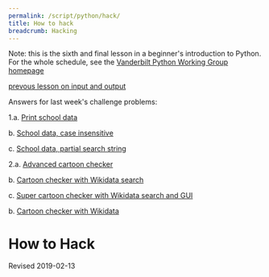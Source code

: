 ```yaml
---
permalink: /script/python/hack/
title: How to hack
breadcrumb: Hacking
---
```


Note: this is the sixth and final lesson in a beginner's introduction to Python.  For the whole schedule, see the [Vanderbilt Python Working Group homepage](../wg/)

[prevous lesson on input and output](../inout/)

Answers for last week's challenge problems:

1\.a. [Print school data](https://github.com/HeardLibrary/digital-scholarship/blob/master/code/pylesson/challenge4/schools_a.py)

  b. [School data, case insensitive](https://github.com/HeardLibrary/digital-scholarship/blob/master/code/pylesson/challenge4/schools_b.py)

  c. [School data, partial search string](https://github.com/HeardLibrary/digital-scholarship/blob/master/code/pylesson/challenge4/schools_c.py)

2\.a. [Advanced cartoon checker](https://github.com/HeardLibrary/digital-scholarship/blob/master/code/pylesson/challenge4/cartoon_checker_a.py)

  b. [Cartoon checker with Wikidata search](https://github.com/HeardLibrary/digital-scholarship/blob/master/code/pylesson/challenge4/cartoon_checker_b.pyy)

  c. [Super cartoon checker with Wikidata search and GUI ](https://github.com/HeardLibrary/digital-scholarship/blob/master/code/pylesson/challenge4/cartoon_checker_c.py)

  b. [Cartoon checker with Wikidata](https://github.com/HeardLibrary/digital-scholarship/blob/master/code/pylesson/challenge4/cartoon_checker_b.py)

# How to Hack


Revised 2019-02-13
